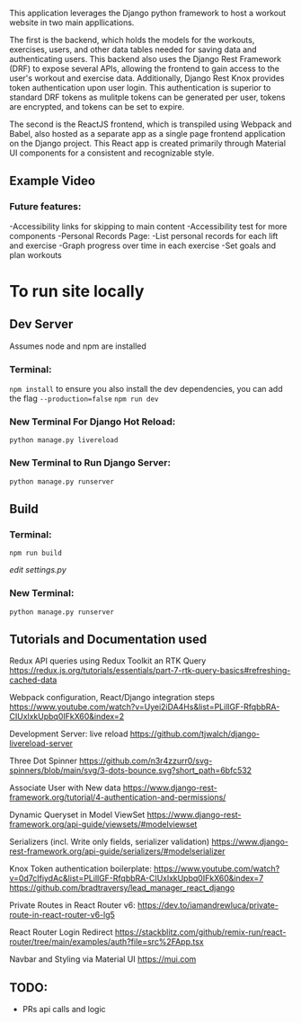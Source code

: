 This application leverages the Django python framework to host a workout website in two main appllications. 

The first is the backend, which holds the models for the workouts, exercises, users, and other data tables needed for saving data and authenticating users. This backend also uses the Django Rest Framework (DRF) to expose several APIs, allowing the frontend to gain access to the user's workout and exercise data. Additionally, Django Rest Knox provides token authentication upon user login. This authentication is superior to standard DRF tokens as mulitple tokens can be generated per user, tokens are encrypted, and tokens can be set to expire.

The second is the ReactJS frontend, which is transpiled using Webpack and Babel, also hosted as a separate app as a single page frontend application on the Django project. This React app is created primarily through Material UI components for a consistent and recognizable style.

## Example Video


### Future features:
-Accessibility links for skipping to main content
-Accessibility test for more components
-Personal Records Page:
    -List personal records for each lift and exercise
    -Graph progress over time in each exercise
    -Set goals and plan workouts

# To run site locally
## Dev Server
Assumes node and npm are installed
### Terminal:
`npm install`
to ensure you also install the dev dependencies, you can add the flag `--production=false`
`npm run dev`

### New Terminal For Django Hot Reload:
`python manage.py livereload`

### New Terminal to Run Django Server:
`python manage.py runserver`


## Build
### Terminal:
`npm run build`

*edit settings.py*

### New Terminal:
`python manage.py runserver`


## Tutorials and Documentation used
Redux API queries using Redux Toolkit an RTK Query
https://redux.js.org/tutorials/essentials/part-7-rtk-query-basics#refreshing-cached-data

Webpack configuration, React/Django integration steps
https://www.youtube.com/watch?v=Uyei2iDA4Hs&list=PLillGF-RfqbbRA-CIUxlxkUpbq0IFkX60&index=2

Development Server: live reload
https://github.com/tjwalch/django-livereload-server

Three Dot Spinner
https://github.com/n3r4zzurr0/svg-spinners/blob/main/svg/3-dots-bounce.svg?short_path=6bfc532

Associate User with New data
https://www.django-rest-framework.org/tutorial/4-authentication-and-permissions/

Dynamic Queryset in Model ViewSet
https://www.django-rest-framework.org/api-guide/viewsets/#modelviewset

Serializers (incl. Write only fields, serializer validation)
https://www.django-rest-framework.org/api-guide/serializers/#modelserializer

Knox Token authentication boilerplate:
https://www.youtube.com/watch?v=0d7cIfiydAc&list=PLillGF-RfqbbRA-CIUxlxkUpbq0IFkX60&index=7
https://github.com/bradtraversy/lead_manager_react_django

Private Routes in React Router v6:
https://dev.to/iamandrewluca/private-route-in-react-router-v6-lg5

React Router Login Redirect
https://stackblitz.com/github/remix-run/react-router/tree/main/examples/auth?file=src%2FApp.tsx

Navbar and Styling via Material UI
https://mui.com

## TODO:
- PRs api calls and logic

